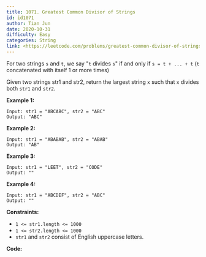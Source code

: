 ```yaml
---
title: 1071. Greatest Common Divisor of Strings
id: id1071
author: Tian Jun
date: 2020-10-31
difficulty: Easy
categories: String
link: <https://leetcode.com/problems/greatest-common-divisor-of-strings/description/>
---
```


For two strings `s` and `t`, we say "`t` divides `s`" if and only if `s = t +
... + t`  (`t` concatenated with itself 1 or more times)

Given two strings str1 and str2, return the largest string `x` such that `x`
divides both `str1` and `str2`.



**Example 1:**
            
	Input: str1 = "ABCABC", str2 = "ABC"    
	Output: "ABC"    

**Example 2:**
            
	Input: str1 = "ABABAB", str2 = "ABAB"    
	Output: "AB"    

**Example 3:**
            
	Input: str1 = "LEET", str2 = "CODE"    
	Output: ""    

**Example 4:**
            
	Input: str1 = "ABCDEF", str2 = "ABC"    
	Output: ""    



**Constraints:**

  * `1 <= str1.length <= 1000`
  * `1 <= str2.length <= 1000`
  * `str1` and `str2` consist of English uppercase letters.


**Code:**
